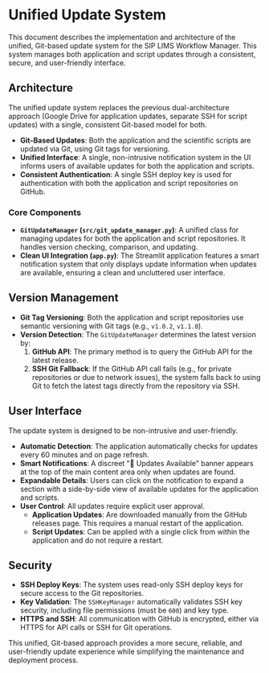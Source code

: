 # Unified Update System

This document describes the implementation and architecture of the unified, Git-based update system for the SIP LIMS Workflow Manager. This system manages both application and script updates through a consistent, secure, and user-friendly interface.

## Architecture

The unified update system replaces the previous dual-architecture approach (Google Drive for application updates, separate SSH for script updates) with a single, consistent Git-based model for both.

-   **Git-Based Updates**: Both the application and the scientific scripts are updated via Git, using Git tags for versioning.
-   **Unified Interface**: A single, non-intrusive notification system in the UI informs users of available updates for both the application and scripts.
-   **Consistent Authentication**: A single SSH deploy key is used for authentication with both the application and script repositories on GitHub.

### Core Components

-   **`GitUpdateManager` (`src/git_update_manager.py`)**: A unified class for managing updates for both the application and script repositories. It handles version checking, comparison, and updating.
-   **Clean UI Integration (`app.py`)**: The Streamlit application features a smart notification system that only displays update information when updates are available, ensuring a clean and uncluttered user interface.

## Version Management

-   **Git Tag Versioning**: Both the application and script repositories use semantic versioning with Git tags (e.g., `v1.0.2`, `v1.1.0`).
-   **Version Detection**: The `GitUpdateManager` determines the latest version by:
    1.  **GitHub API**: The primary method is to query the GitHub API for the latest release.
    2.  **SSH Git Fallback**: If the GitHub API call fails (e.g., for private repositories or due to network issues), the system falls back to using Git to fetch the latest tags directly from the repository via SSH.

## User Interface

The update system is designed to be non-intrusive and user-friendly.

-   **Automatic Detection**: The application automatically checks for updates every 60 minutes and on page refresh.
-   **Smart Notifications**: A discreet "🔔 Updates Available" banner appears at the top of the main content area only when updates are found.
-   **Expandable Details**: Users can click on the notification to expand a section with a side-by-side view of available updates for the application and scripts.
-   **User Control**: All updates require explicit user approval.
    -   **Application Updates**: Are downloaded manually from the GitHub releases page. This requires a manual restart of the application.
    -   **Script Updates**: Can be applied with a single click from within the application and do not require a restart.

## Security

-   **SSH Deploy Keys**: The system uses read-only SSH deploy keys for secure access to the Git repositories.
-   **Key Validation**: The `SSHKeyManager` automatically validates SSH key security, including file permissions (must be `600`) and key type.
-   **HTTPS and SSH**: All communication with GitHub is encrypted, either via HTTPS for API calls or SSH for Git operations.

This unified, Git-based approach provides a more secure, reliable, and user-friendly update experience while simplifying the maintenance and deployment process.
